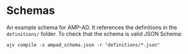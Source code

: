 # Schemas

An example schema for AMP-AD. It references the definitions in the
`definitions/` folder. To check that the schema is valid JSON Schema:

```
ajv compile -s ampad_schema.json -r "definitions/*.json"
```
